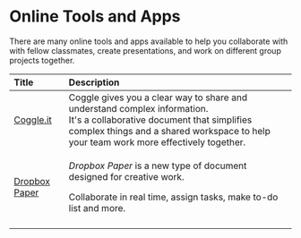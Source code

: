 # Online Tools and Apps

There are many online tools and apps available to help you collaborate with with fellow classmates, create presentations, and work on different group projects together.

<table>
  <thead>
    <tr>
      <th style="text-align:left">Title</th>
      <th style="text-align:left">Description</th>
    </tr>
  </thead>
  <tbody>
    <tr>
      <td style="text-align:left"><a href="https://coggle.it/about">Coggle.it</a>
      </td>
      <td style="text-align:left">Coggle gives you a clear way to share and understand complex information.
        <br
        />It&apos;s a collaborative document that simplifies complex things and
        a shared workspace to help your team work more effectively together.</td>
    </tr>
    <tr>
      <td style="text-align:left"><a href="https://www.dropbox.com/paper">Dropbox Paper</a>
      </td>
      <td style="text-align:left">
        <p><em>Dropbox Paper</em> is a new type of document designed for creative
          work.</p>
        <p>Collaborate in real time, assign tasks, make to-do list and more.</p>
      </td>
    </tr>
    <tr>
      <td style="text-align:left"></td>
      <td style="text-align:left"></td>
    </tr>
  </tbody>
</table>